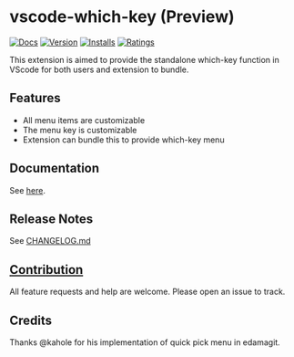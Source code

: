 # vscode-which-key (Preview)

[![Docs](https://img.shields.io/website?label=vspacecode.github.io&url=https%3A%2F%2Fvspacecode.github.io)](https://vspacecode.github.io/docs/whichkey)
[![Version](https://vsmarketplacebadge.apphb.com/version/vspacecode.whichkey.svg)](https://marketplace.visualstudio.com/items?itemName=vspacecode.whichkey)
[![Installs](https://vsmarketplacebadge.apphb.com/installs/vspacecode.whichkey.svg)](https://marketplace.visualstudio.com/items?itemName=vspacecode.whichkey)
[![Ratings](https://vsmarketplacebadge.apphb.com/rating/vspacecode.whichkey.svg)](https://marketplace.visualstudio.com/items?itemName=vspacecode.whichkey)

This extension is aimed to provide the standalone which-key function in VScode for both users and extension to bundle.

## Features

- All menu items are customizable
- The menu key is customizable
- Extension can bundle this to provide which-key menu

## Documentation

See [here](https://vspacecode.github.io/docs/whichkey/).

## Release Notes

See [CHANGELOG.md](CHANGELOG.md)

## [Contribution](CONTRIBUTING.md)
All feature requests and help are welcome. Please open an issue to track.

## Credits
Thanks @kahole for his implementation of quick pick menu in edamagit.
